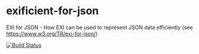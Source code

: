 # exificient-for-json
EXI for JSON - How EXI can be used to represent JSON data efficiently (see <https://www.w3.org/TR/exi-for-json/>)

[![Build Status](https://travis-ci.org/EXIficient/exificient-for-json.svg?branch=master)](https://travis-ci.org/EXIficient/exificient-for-json)
